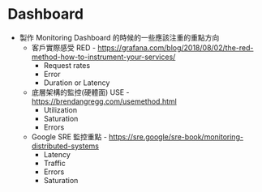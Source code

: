 # Dashboard

- 製作 Monitoring Dashboard 的時候的一些應該注重的重點方向
  - 客戶實際感受 RED - https://grafana.com/blog/2018/08/02/the-red-method-how-to-instrument-your-services/
    - Request rates
    - Error
    - Duration or Latency
  - 底層架構的監控(硬體面) USE - https://brendangregg.com/usemethod.html
    - Utilization
    - Saturation
    - Errors
  - Google SRE 監控重點 - https://sre.google/sre-book/monitoring-distributed-systems
    - Latency
    - Traffic
    - Errors
    - Saturation
